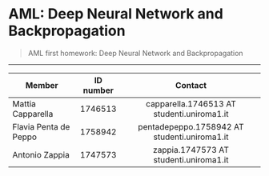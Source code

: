 # AML: Deep Neural Network and Backpropagation
 > AML first homework: Deep Neural Network and Backpropagation

---


| Member | ID number | Contact |
| --- | :-:| :-: |
| Mattia Capparella | 1746513 | capparella.1746513 AT studenti.uniroma1.it |
| Flavia Penta de Peppo | 1758942 | pentadepeppo.1758942 AT studenti.uniroma1.it |
| Antonio Zappia| 1747573 | zappia.1747573 AT studenti.uniroma1.it |


